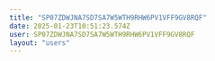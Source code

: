 ```yaml
---
title: "SP07ZDWJNA7SD7SA7W5WTH9RHW6PV1VFF9GV8RQF"
date: 2025-01-23T10:51:23.574Z
user: SP07ZDWJNA7SD7SA7W5WTH9RHW6PV1VFF9GV8RQF
layout: "users"
---
```

    
